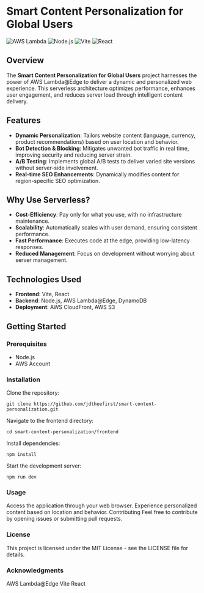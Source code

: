# Smart Content Personalization for Global Users

![AWS Lambda](https://img.icons8.com/color/48/000000/aws-lambda.png) ![Node.js](https://img.icons8.com/color/48/000000/nodejs.png) ![Vite](https://vitejs.dev/logo.svg) ![React](https://img.icons8.com/color/48/000000/react-native.png)

## Overview

The **Smart Content Personalization for Global Users** project harnesses the power of AWS Lambda@Edge to deliver a dynamic and personalized web experience. This serverless architecture optimizes performance, enhances user engagement, and reduces server load through intelligent content delivery.

## Features

- **Dynamic Personalization**: Tailors website content (language, currency, product recommendations) based on user location and behavior.
- **Bot Detection & Blocking**: Mitigates unwanted bot traffic in real time, improving security and reducing server strain.
- **A/B Testing**: Implements global A/B tests to deliver varied site versions without server-side involvement.
- **Real-time SEO Enhancements**: Dynamically modifies content for region-specific SEO optimization.

## Why Use Serverless?

- **Cost-Efficiency**: Pay only for what you use, with no infrastructure maintenance.
- **Scalability**: Automatically scales with user demand, ensuring consistent performance.
- **Fast Performance**: Executes code at the edge, providing low-latency responses.
- **Reduced Management**: Focus on development without worrying about server management.

## Technologies Used

- **Frontend**: Vite, React
- **Backend**: Node.js, AWS Lambda@Edge, DynamoDB
- **Deployment**: AWS CloudFront, AWS S3

## Getting Started

### Prerequisites

- Node.js
- AWS Account

### Installation
Clone the repository:
   ```
   git clone https://github.com/jdtheefirst/smart-content-personalization.git

   ```
Navigate to the frontend directory:
 ```
cd smart-content-personalization/frontend
```
Install dependencies:
```
npm install
```
Start the development server:
```
npm run dev
```
### Usage
Access the application through your web browser.
Experience personalized content based on location and behavior.
Contributing
Feel free to contribute by opening issues or submitting pull requests.

### License
This project is licensed under the MIT License - see the LICENSE file for details.

### Acknowledgments
AWS Lambda@Edge
Vite
React
